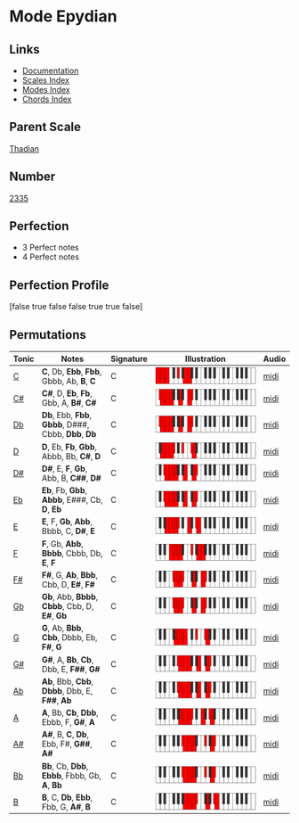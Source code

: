 # Mode Epydian

## Links

- [Documentation](index.md)
- [Scales Index](Scales.md)
- [Modes Index](Modes.md)
- [Chords Index](Chords.md)

## Parent Scale

[Thadian](ScaleThadian.md)

## Number

[2335](https://ianring.com/musictheory/scales/2335)

## Perfection

- 3 Perfect notes
- 4 Perfect notes

## Perfection Profile

[false true false false true true false]

## Permutations

| Tonic | Notes | Signature | Illustration | Audio |
|-------|-------|-----------|--------------|-------|
| [C](ModeCNaturalEpydian.md) | **C**, Db, **Ebb**, **Fbb**, Gbbb, Ab, **B**, **C** | C | ![CNaturalEpydian](ModeCNaturalEpydian.png) | [midi](https://github.com/edipermadi/music/blob/main/docs/ModeCNaturalEpydian.mid?raw=true) |
| [C#](ModeCSharpEpydian.md) | **C#**, D, **Eb**, **Fb**, Gbb, A, **B#**, **C#** | C | ![CSharpEpydian](ModeCSharpEpydian.png) | [midi](https://github.com/edipermadi/music/blob/main/docs/ModeCSharpEpydian.mid?raw=true) |
| [Db](ModeDFlatEpydian.md) | **Db**, Ebb, **Fbb**, **Gbbb**, D###, Cbbb, **Dbb**, **Db** | C | ![DFlatEpydian](ModeDFlatEpydian.png) | [midi](https://github.com/edipermadi/music/blob/main/docs/ModeDFlatEpydian.mid?raw=true) |
| [D](ModeDNaturalEpydian.md) | **D**, Eb, **Fb**, **Gbb**, Abbb, Bb, **C#**, **D** | C | ![DNaturalEpydian](ModeDNaturalEpydian.png) | [midi](https://github.com/edipermadi/music/blob/main/docs/ModeDNaturalEpydian.mid?raw=true) |
| [D#](ModeDSharpEpydian.md) | **D#**, E, **F**, **Gb**, Abb, B, **C##**, **D#** | C | ![DSharpEpydian](ModeDSharpEpydian.png) | [midi](https://github.com/edipermadi/music/blob/main/docs/ModeDSharpEpydian.mid?raw=true) |
| [Eb](ModeEFlatEpydian.md) | **Eb**, Fb, **Gbb**, **Abbb**, E###, Cb, **D**, **Eb** | C | ![EFlatEpydian](ModeEFlatEpydian.png) | [midi](https://github.com/edipermadi/music/blob/main/docs/ModeEFlatEpydian.mid?raw=true) |
| [E](ModeENaturalEpydian.md) | **E**, F, **Gb**, **Abb**, Bbbb, C, **D#**, **E** | C | ![ENaturalEpydian](ModeENaturalEpydian.png) | [midi](https://github.com/edipermadi/music/blob/main/docs/ModeENaturalEpydian.mid?raw=true) |
| [F](ModeFNaturalEpydian.md) | **F**, Gb, **Abb**, **Bbbb**, Cbbb, Db, **E**, **F** | C | ![FNaturalEpydian](ModeFNaturalEpydian.png) | [midi](https://github.com/edipermadi/music/blob/main/docs/ModeFNaturalEpydian.mid?raw=true) |
| [F#](ModeFSharpEpydian.md) | **F#**, G, **Ab**, **Bbb**, Cbb, D, **E#**, **F#** | C | ![FSharpEpydian](ModeFSharpEpydian.png) | [midi](https://github.com/edipermadi/music/blob/main/docs/ModeFSharpEpydian.mid?raw=true) |
| [Gb](ModeGFlatEpydian.md) | **Gb**, Abb, **Bbbb**, **Cbbb**, Cbb, D, **E#**, **Gb** | C | ![GFlatEpydian](ModeGFlatEpydian.png) | [midi](https://github.com/edipermadi/music/blob/main/docs/ModeGFlatEpydian.mid?raw=true) |
| [G](ModeGNaturalEpydian.md) | **G**, Ab, **Bbb**, **Cbb**, Dbbb, Eb, **F#**, **G** | C | ![GNaturalEpydian](ModeGNaturalEpydian.png) | [midi](https://github.com/edipermadi/music/blob/main/docs/ModeGNaturalEpydian.mid?raw=true) |
| [G#](ModeGSharpEpydian.md) | **G#**, A, **Bb**, **Cb**, Dbb, E, **F##**, **G#** | C | ![GSharpEpydian](ModeGSharpEpydian.png) | [midi](https://github.com/edipermadi/music/blob/main/docs/ModeGSharpEpydian.mid?raw=true) |
| [Ab](ModeAFlatEpydian.md) | **Ab**, Bbb, **Cbb**, **Dbbb**, Dbb, E, **F##**, **Ab** | C | ![AFlatEpydian](ModeAFlatEpydian.png) | [midi](https://github.com/edipermadi/music/blob/main/docs/ModeAFlatEpydian.mid?raw=true) |
| [A](ModeANaturalEpydian.md) | **A**, Bb, **Cb**, **Dbb**, Ebbb, F, **G#**, **A** | C | ![ANaturalEpydian](ModeANaturalEpydian.png) | [midi](https://github.com/edipermadi/music/blob/main/docs/ModeANaturalEpydian.mid?raw=true) |
| [A#](ModeASharpEpydian.md) | **A#**, B, **C**, **Db**, Ebb, F#, **G##**, **A#** | C | ![ASharpEpydian](ModeASharpEpydian.png) | [midi](https://github.com/edipermadi/music/blob/main/docs/ModeASharpEpydian.mid?raw=true) |
| [Bb](ModeBFlatEpydian.md) | **Bb**, Cb, **Dbb**, **Ebbb**, Fbbb, Gb, **A**, **Bb** | C | ![BFlatEpydian](ModeBFlatEpydian.png) | [midi](https://github.com/edipermadi/music/blob/main/docs/ModeBFlatEpydian.mid?raw=true) |
| [B](ModeBNaturalEpydian.md) | **B**, C, **Db**, **Ebb**, Fbb, G, **A#**, **B** | C | ![BNaturalEpydian](ModeBNaturalEpydian.png) | [midi](https://github.com/edipermadi/music/blob/main/docs/ModeBNaturalEpydian.mid?raw=true) |
